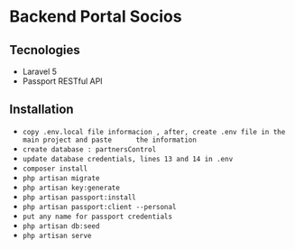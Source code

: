 # Backend Portal Socios

## Tecnologies

-   Laravel 5
-   Passport RESTful API

## Installation

-   `copy .env.local file informacion , after, create .env file in the main project and paste      the information`
-   `create database : partnersControl`
-   `update database credentials, lines 13 and 14 in .env`
-   `composer install`
-   `php artisan migrate`
-   `php artisan key:generate`
-   `php artisan passport:install`
-   `php artisan passport:client --personal`
-   `put any name for passport credentials`
-   `php artisan db:seed`
-   `php artisan serve`
